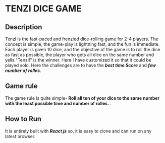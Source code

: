 # TENZI DICE GAME
## Description

Tenzi is the fast-paced and frenzied dice-rolling game for 2-4 players. The concept is simple, the game-play is lightning fast, and the fun is immediate.
Each player is given 10 dice, and the objective of the game is to roll the dice as fast as possible, the player who gets all dice on the same number and yells "Tenzi!" is the winner. Here I have customized it so that it could be played solo. Here the challenges are to have the **_best time Score_** and **_few number of rolles_**.

## Game rule
The game rule is quite simple- **Roll all ten of your dice to the same number with the least possible time and number of rolles.** .

## How to Run
It is entirely built with **_React js_** so, it is easy to clone and can run on any latest browser.

